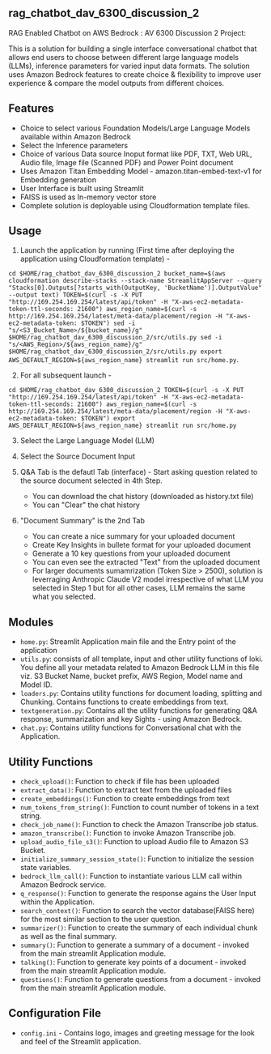 ## rag_chatbot_dav_6300_discussion_2
RAG Enabled Chatbot on AWS Bedrock : AV 6300 Discussion 2 Project: 

This is a solution for building a single interface conversational chatbot that allows end users to choose between different large language models (LLMs), inference parameters for varied input data formats. The solution uses Amazon Bedrock features to create choice & flexibility to improve user experience & compare the model outputs from different choices.

## Features

* Choice to select various Foundation Models/Large Language Models available within Amazon Bedrock
* Select the Inference parameters
* Choice of various Data source Inoput format like PDF, TXT, Web URL, Audio file, Image file (Scanned PDF) and Power Point document
* Uses Amazon Titan Embedding Model - amazon.titan-embed-text-v1 for Embedding generation
* User Interface is built using Streamlit
* FAISS is used as In-memory vector store
* Complete solution is deployable using Cloudformation template files.

## Usage

 1. Launch the application by running (First time after deploying the application using Cloudformation template) -

`cd $HOME/rag_chatbot_dav_6300_discussion_2
bucket_name=$(aws cloudformation describe-stacks --stack-name StreamlitAppServer --query "Stacks[0].Outputs[?starts_with(OutputKey, 'BucketName')].OutputValue" --output text)
TOKEN=$(curl -s -X PUT "http://169.254.169.254/latest/api/token" -H "X-aws-ec2-metadata-token-ttl-seconds: 21600")
aws_region_name=$(curl -s http://169.254.169.254/latest/meta-data/placement/region -H "X-aws-ec2-metadata-token: $TOKEN")
sed -i "s/<S3_Bucket_Name>/${bucket_name}/g" $HOME/rag_chatbot_dav_6300_discussion_2/src/utils.py
sed -i "s/<AWS_Region>/${aws_region_name}/g" $HOME/rag_chatbot_dav_6300_discussion_2/src/utils.py
export AWS_DEFAULT_REGION=${aws_region_name}
streamlit run src/home.py`.

 2. For all subsequent launch - 

`cd $HOME/rag_chatbot_dav_6300_discussion_2
TOKEN=$(curl -s -X PUT "http://169.254.169.254/latest/api/token" -H "X-aws-ec2-metadata-token-ttl-seconds: 21600")
aws_region_name=$(curl -s http://169.254.169.254/latest/meta-data/placement/region -H "X-aws-ec2-metadata-token: $TOKEN")
export AWS_DEFAULT_REGION=${aws_region_name}
streamlit run src/home.py`

3. Select the Large Language Model (LLM)
4. Select the Source Document Input
5. Q&A Tab is the defautl Tab (interface) - Start asking question related to the source document selected in 4th Step. 

    * You can download the chat history (downloaded as history.txt file)
    * You can "Clear" the chat history

6.  "Document Summary" is the 2nd Tab

    * You can create a nice summary for your uploaded document
    * Create Key Insights in bullete format for your uploaded document
    * Generate a 10 key questions from your uploaded document
    * You can even see the extracted "Text" from the uploaded document
    * For larger documents sumamrization (Token Size > 2500), solution is leverraging Anthropic Claude V2 model irrespective of what LLM you selected in Step 1 but for all other cases, LLM remains the same what you selected.

## Modules

* `home.py`:  Streamlit Application main file and the Entry point of the application
* `utils.py`: consists of all template, input and other utility functions of loki. You define all your metadata related to Amazon Bedrock LLM in this file viz. S3 Bucket Name, bucket prefix, AWS Region, Model name and Model ID.
* `loaders.py`: Contains utility functions for document loading, splitting and Chunking. Contains functions to create embeddings from text.
* `textgeneration.py`: Contains all the utility functions for generating Q&A response, summarization and key Sights - using Amazon Bedrock.
* `chat.py`: Contains utility functions for Conversational chat with the Application.

## Utility Functions

* `check_upload()`: Function to check if file has been uploaded
* `extract_data()`: Function to extract text from the uploaded files
* `create_embeddings()`: Function to create embeddings from text
* `num_tokens_from_string()`: Function to count number of tokens in a text string.
* `check_job_name()`: Function to check the Amazon Transcribe job status.
* `amazon_transcribe()`: Function to invoke Amazon Transcribe job.
* `upload_audio_file_s3()`: Function to upload Audio file to Amazon S3 Bucket.
* `initialize_summary_session_state()`: Function to initialize the session state variables.
* `bedrock_llm_call()`: Function to instantiate various LLM call within Amazon Bedrock service.
* `q_response()`: Function to generate the response agains the User Input within the Application.
* `search_context()`: Function to search the vector database(FAISS here) for the most similar section to the user question.
* `summarizer()`: Function to create the summary of each individual chunk as well as the final summary.
* `summary()`: Function to generate a summary of a document - invoked from the main streamlit Application module.
* `talking()`: Function to generate key points of a document - invoked from the main streamlit Application module.
* `questions()`: Function to generate questions from a document - invoked from the main streamlit Application module.

## Configuration File

* `config.ini` - Contains logo, images and greeting message for the look and feel of the Streamlit application. 


